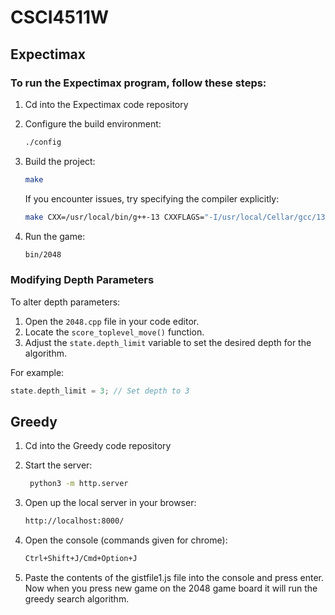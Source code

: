 # CSCI4511W

## Expectimax

### To run the Expectimax program, follow these steps:

1. Cd into the Expectimax code repository

2. Configure the build environment:
   ```bash
   ./config
   ```

3. Build the project:
   ```bash
   make
   ```
   If you encounter issues, try specifying the compiler explicitly:
   ```bash
   make CXX=/usr/local/bin/g++-13 CXXFLAGS="-I/usr/local/Cellar/gcc/13.2.0/include/c++/13"
   ```

4. Run the game:
   ```bash
   bin/2048
   ```

### Modifying Depth Parameters

To alter depth parameters:

1. Open the `2048.cpp` file in your code editor.
2. Locate the `score_toplevel_move()` function.
3. Adjust the `state.depth_limit` variable to set the desired depth for the algorithm.

For example:
```cpp
state.depth_limit = 3; // Set depth to 3
```

## Greedy

1. Cd into the Greedy code repository

2. Start the server:
    ```bash
     python3 -m http.server
    ```
3. Open up the local server in your browser:
   ```bash
   http://localhost:8000/
   ```
5. Open the console (commands given for chrome):
   ```bash
   Ctrl+Shift+J/Cmd+Option+J
   ```
7. Paste the contents of the gistfile1.js file into the console and press enter. Now when you press new game on the 2048 game board it will run the greedy search algorithm.
